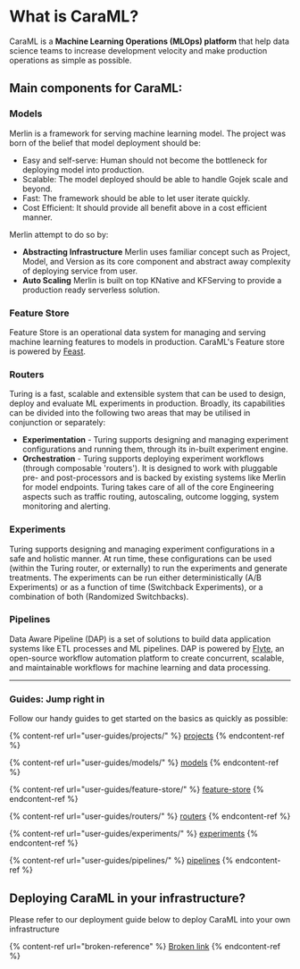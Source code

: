 # What is CaraML?

CaraML is a **Machine Learning Operations (MLOps) platform** that help data science teams to increase development velocity and make production operations as simple as possible.

## **Main components for CaraML:**

### **Models**

Merlin is a framework for serving machine learning model. The project was born of the belief that model deployment should be:

* Easy and self-serve: Human should not become the bottleneck for deploying model into production.
* Scalable: The model deployed should be able to handle Gojek scale and beyond.
* Fast: The framework should be able to let user iterate quickly.
* Cost Efficient: It should provide all benefit above in a cost efficient manner.

Merlin attempt to do so by:

* **Abstracting Infrastructure** Merlin uses familiar concept such as Project, Model, and Version as its core component and abstract away complexity of deploying service from user.
* **Auto Scaling** Merlin is built on top KNative and KFServing to provide a production ready serverless solution.

### **Feature Store**

Feature Store is an operational data system for managing and serving machine learning features to models in production. CaraML's Feature store is powered by [Feast](https://feast.dev/).&#x20;

### **Routers**

Turing is a fast, scalable and extensible system that can be used to design, deploy and evaluate ML experiments in production. Broadly, its capabilities can be divided into the following two areas that may be utilised in conjunction or separately:

* **Experimentation** - Turing supports designing and managing experiment configurations and running them, through its in-built experiment engine.
* **Orchestration** - Turing supports deploying experiment workflows (through composable 'routers'). It is designed to work with pluggable pre- and post-processors and is backed by existing systems like Merlin for model endpoints. Turing takes care of all of the core Engineering aspects such as traffic routing, autoscaling, outcome logging, system monitoring and alerting.

### **Experiments**

Turing supports designing and managing experiment configurations in a safe and holistic manner. At run time, these configurations can be used (within the Turing router, or externally) to run the experiments and generate treatments. The experiments can be run either deterministically (A/B Experiments) or as a function of time (Switchback Experiments), or a combination of both (Randomized Switchbacks).

### **Pipelines**

Data Aware Pipeline (DAP) is a set of solutions to build data application systems like ETL processes and ML pipelines. DAP is powered by [Flyte](https://docs.flyte.org/en/latest/), an open-source workflow automation platform to create concurrent, scalable, and maintainable workflows for machine learning and data processing.

****

### Guides: Jump right in

Follow our handy guides to get started on the basics as quickly as possible:

{% content-ref url="user-guides/projects/" %}
[projects](user-guides/projects/)
{% endcontent-ref %}

{% content-ref url="user-guides/models/" %}
[models](user-guides/models/)
{% endcontent-ref %}

{% content-ref url="user-guides/feature-store/" %}
[feature-store](user-guides/feature-store/)
{% endcontent-ref %}

{% content-ref url="user-guides/routers/" %}
[routers](user-guides/routers/)
{% endcontent-ref %}

{% content-ref url="user-guides/experiments/" %}
[experiments](user-guides/experiments/)
{% endcontent-ref %}

{% content-ref url="user-guides/pipelines/" %}
[pipelines](user-guides/pipelines/)
{% endcontent-ref %}



## Deploying CaraML in your infrastructure?

Please refer to our deployment guide below to deploy CaraML into your own infrastructure

{% content-ref url="broken-reference" %}
[Broken link](broken-reference)
{% endcontent-ref %}
